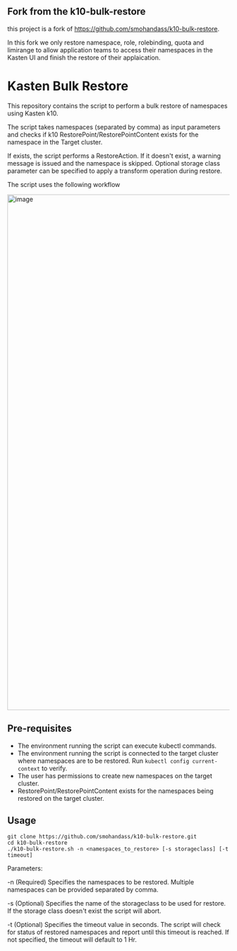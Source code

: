 ## Fork from the k10-bulk-restore

this project is a fork of https://github.com/smohandass/k10-bulk-restore. 

In this fork we only restore namespace, role, rolebinding, quota and limirange to allow application teams to access their namespaces in the Kasten UI and finish the restore of their applaication.

# Kasten Bulk Restore


This repository contains the script to perform a bulk restore of namespaces using Kasten k10.

The script takes namespaces (separated by comma) as input parameters and checks if k10 RestorePoint/RestorePointContent exists for the namespace in the Target cluster. 

If exists, the script performs a RestoreAction. If it doesn't exist, a warning message is issued and the namespace is skipped. Optional storage class parameter can be specified to apply a transform operation during restore. 

The script uses the following workflow 

<img width="1165" alt="image" src="https://user-images.githubusercontent.com/2148411/225373960-23a96590-d5a5-4b0d-b7a5-1be88c305935.png">


## Pre-requisites

* The environment running the script can execute kubectl commands.
* The environment running the script is connected to the target cluster where namespaces are to be restored. Run `kubectl config current-context` to verify.
* The user has permissions to create new namespaces on the target cluster. 
* RestorePoint/RestorePointContent exists for the namespaces being restored on the target cluster.


## Usage

```
git clone https://github.com/smohandass/k10-bulk-restore.git
cd k10-bulk-restore
./k10-bulk-restore.sh -n <namespaces_to_restore> [-s storageclass] [-t timeout]
```

Parameters:

-n (Required) Specifies the namespaces to be restored. Multiple namespaces can be provided separated by comma.

-s (Optional) Specifies the name of the storageclass to be used for restore. If the storage class doesn't exist the script will abort.

-t (Optional) Specifies the timeout value in seconds. The script will check for status of restored namespaces and report until this timeout is reached. If not specified, the timeout will default to 1 Hr.


